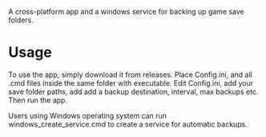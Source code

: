 A cross-platform app and a windows service for backing up game save folders.

# Usage

To use the app, simply download it from releases. Place Config.ini, and all .cmd files inside the same folder with executable. Edit Config.ini, add your save folder paths, add add a backup destination, interval, max backups etc. Then run the app.

Users using Windows operating system can run windows_create_service.cmd to create a service for automatic backups.
